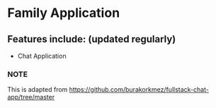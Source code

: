 # Family Application

## Features include: (updated regularly)
* Chat Application




### NOTE

This is adapted from https://github.com/burakorkmez/fullstack-chat-app/tree/master